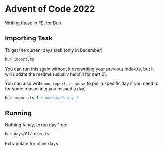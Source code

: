 # Advent of Code 2022

Writing these in TS, for Bun

## Importing Task
To get the current days task (only in December)
```sh
bun import.ts
```
You can run this again without it overwriting your previous index.ts, but it will update the readme (usually helpful for part 2).

You can also write `bun import.ts <day>` to pull a specific day if you need to for some reason (e.g you missed a day)
```sh
bun import.ts 1 # downloads day 1
```

## Running

Nothing fancy, to run day 1 do:
```sh
bun days/01/index.ts
```
Extrapolate for other days
